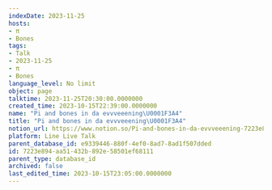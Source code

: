 ```yaml
---
indexDate: 2023-11-25
hosts:
- π
- Bones
tags:
- Talk
- 2023-11-25
- π
- Bones
language_level: No limit
object: page
talktime: 2023-11-25T20:30:00.0000000
created_time: 2023-10-15T22:39:00.0000000
name: "Pi and bones in da evvveeening\U0001F3A4"
title: "Pi and bones in da evvveeening\U0001F3A4"
notion_url: https://www.notion.so/Pi-and-bones-in-da-evvveeening-7223e894aa51432b892e58501ef68111
platform: Line Live Talk
parent_database_id: e9339446-880f-4ef0-8ad7-8ad1f507dded
id: 7223e894-aa51-432b-892e-58501ef68111
parent_type: database_id
archived: false
last_edited_time: 2023-10-15T23:05:00.0000000
---
```



   
   
   
   

   
























